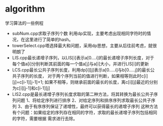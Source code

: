 algorithm
=========
学习算法的一些例程

- subNum.cpp求取子序列个数
利用dp实现，主要考虑出现相同字符时的情况，在这里进行了简单的hash。
- towerSelect.cpp塔选择最大和问题，采用dp思想，主要从后往前考虑，就很明朗了
- LIS.cpp最长递增子序列，以LIS[i]表示a[0....i]的最长递增子序列长度，对于
每个值a[i]分别判断其前面的每一个值a[j]与a[i]大小，并进行LIS[i]的更新
- LCS.cpp最长公共子序列长度，利用dp[i][j]表示a[0.....i]与b[0.....j]的最长公共子序列的长度，
对于两个序列当前的值进行判断，如果相等则此时c[i][j]=c[i-1][j-1]+1;
如果不相等，则继承前面的最长的长度，离c[i][j]最近的分别为c[i][j-1]和c[i-1][j]
- LIS2.cpp是最长递增子序列长度求取的第二种方法，将其转换为最长公共子序列问题
		1、将给定序列进行排序
		2、对给定序列和排序序列求取最长公共子序列
		3、由于有序序列保证了递增性，最终可以获得最长的递增子序列
		这种方法有个问题：如果给定的序列存在相同的字符，求取的最长递增子序列包括相同的字符，需要根据
		需求进行去除。
